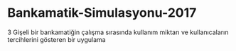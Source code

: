 # Bankamatik-Simulasyonu-2017
3 Gişeli bir bankamatiğin çalışma sırasında kullanım miktarı ve kullanıcaların tercihlerini gösteren bir uygulama
